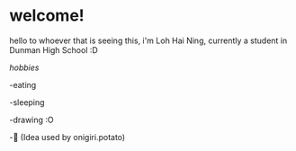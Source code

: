 # welcome!

hello to whoever that is seeing this, i'm Loh Hai Ning, currently a student in Dunman High School :D

_hobbies_

-eating

-sleeping

-drawing :O

-:potato:
(Idea used by onigiri.potato)
